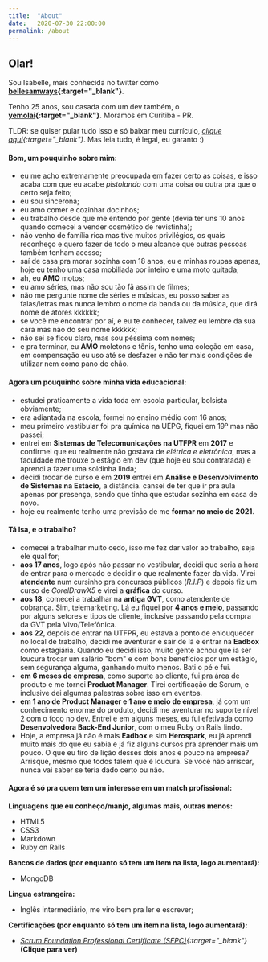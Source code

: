 ```yaml
---
title:  "About"
date:   2020-07-30 22:00:00
permalink: /about
---
```


## Olar!

Sou Isabelle, mais conhecida no twitter como **[bellesamways](https://twitter.com/bellesamways){:target="_blank"}**.

Tenho 25 anos, sou casada com um dev também, o **[yemolai](https://twitter.com/yemolai){:target="_blank"}**. Moramos em Curitiba - PR.

TLDR: se quiser pular tudo isso e só baixar meu currículo, *[clique aqui](images/Curriculo-IsabelleSamways.pdf){:target="_blank"}*. Mas leia tudo, é legal, eu garanto :)

#### Bom, um pouquinho sobre mim:

- eu me acho extremamente preocupada em fazer certo as coisas, e isso acaba com que eu acabe *pistolando* com uma coisa ou outra pra que o certo seja feito;
- eu sou sincerona;
- eu amo comer e cozinhar docinhos;
- eu trabalho desde que me entendo por gente (devia ter uns 10 anos quando comecei a vender cosmético de revistinha);
- não venho de família rica mas tive muitos privilégios, os quais reconheço e quero fazer de todo o meu alcance que outras pessoas também tenham acesso;
- saí de casa pra morar sozinha com 18 anos, eu e minhas roupas apenas, hoje eu tenho uma casa mobiliada por inteiro e uma moto quitada;
- ah, eu **AMO** motos;
- eu amo séries, mas não sou tão fã assim de filmes;
- não me pergunte nome de séries e músicas, eu posso saber as falas/letras mas nunca lembro o nome da banda ou da música, que dirá nome de atores kkkkkk;
- se você me encontrar por aí, e eu te conhecer, talvez eu lembre da sua cara mas não do seu nome kkkkkk;
- não sei se ficou claro, mas sou péssima com nomes;
- e pra terminar, eu **AMO** moletons e tênis, tenho uma coleção em casa, em compensação eu uso até se desfazer e não ter mais condições de utilizar nem como pano de chão.

#### Agora um pouquinho sobre minha vida educacional:

- estudei praticamente a vida toda em escola particular, bolsista obviamente;
- era adiantada na escola, formei no ensino médio com 16 anos;
- meu primeiro vestibular foi pra química na UEPG, fiquei em 19º mas não passei;
- entrei em **Sistemas de Telecomunicações na UTFPR** em **2017** e confirmei que eu realmente não gostava de *elétrica e eletrônica*, mas a faculdade me trouxe o estágio em dev (que hoje eu sou contratada) e aprendi a fazer uma soldinha linda;
- decidi trocar de curso e em **2019** entrei em **Análise e Desenvolvimento de Sistemas na Estácio**, a distância. cansei de ter que ir pra aula apenas por presença, sendo que tinha que estudar sozinha em casa de novo.
- hoje eu realmente tenho uma previsão de me **formar no meio de 2021**.


#### Tá Isa, e o trabalho?

- comecei a trabalhar muito cedo, isso me fez dar valor ao trabalho, seja ele qual for;
- **aos 17 anos**, logo após não passar no vestibular, decidi que seria a hora de entrar para o mercado e decidir o que realmente fazer da vida. Virei **atendente** num cursinho pra concursos públicos (*R.I.P*) e depois fiz um curso de *CorelDrawX5* e virei a **gráfica** do curso.
- **aos 18**, comecei a trabalhar na **antiga GVT**, como atendente de cobrança. Sim, telemarketing. Lá eu fiquei por **4 anos e meio**, passando por alguns setores e tipos de cliente, inclusive passando pela compra da GVT pela Vivo/Telefônica.
- **aos 22**, depois de entrar na UTFPR, eu estava a ponto de enlouquecer no local de trabalho, decidi me aventurar e sair de lá e entrar na **Eadbox** como estagiária. Quando eu decidi isso, muito gente achou que ia ser loucura trocar um salário "bom" e com bons benefícios por um estágio, sem segurança alguma, ganhando muito menos. Bati o pé e fui.
- **em 6 meses de empresa**, como suporte ao cliente, fui pra área de produto e me tornei **Product Manager**. Tirei certificação de Scrum, e inclusive dei algumas palestras sobre isso em eventos.
- **em 1 ano de Product Manager e 1 ano e meio de empresa**, já com um conhecimento enorme do produto, decidi me aventurar no suporte nível 2 com o foco no dev. Entrei e em alguns meses, eu fui efetivada como **Desenvolvedora Back-End Junior**, com o meu Ruby on Rails lindo.
- Hoje, a empresa já não é mais **Eadbox** e sim **Herospark**, eu já aprendi muito mais do que eu sabia e já fiz alguns cursos pra aprender mais um pouco. O que eu tiro de lição desses dois anos e pouco na empresa? Arrisque, mesmo que todos falem que é loucura. Se você não arriscar, nunca vai saber se teria dado certo ou não.

#### Agora é só pra quem tem um interesse em um match profissional:

**Linguagens que eu conheço/manjo, algumas mais, outras menos:**

- HTML5
- CSS3
- Markdown
- Ruby on Rails

**Bancos de dados (por enquanto só tem um item na lista, logo aumentará):**

- MongoDB

**Língua estrangeira:**

- Inglês intermediário, me viro bem pra ler e escrever;

**Certificações (por enquanto só tem um item na lista, logo aumentará):**

- *[Scrum Foundation Professional Certificate (SFPC)](images/CertificateScrum.pdf){:target="_blank"}* **(Clique para ver)**
